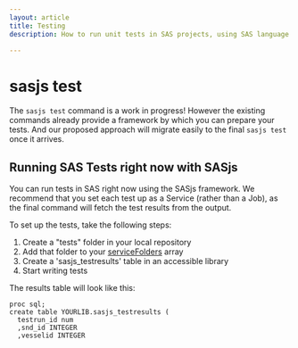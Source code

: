 ```yaml
---
layout: article
title: Testing
description: How to run unit tests in SAS projects, using SAS language and SASjs

---
```


sasjs test
====================

The `sasjs test` command is a work in progress!  However the existing commands already provide a framework by which you can prepare your tests.  And our proposed approach will migrate easily to the final `sasjs test` once it arrives.

## Running SAS Tests right now with SASjs

You can run tests in SAS right now using the SASjs framework.  We recommend that you set each test up as a Service (rather than a Job), as the final command will fetch the test results from the output.

To set up the tests, take the following steps:

1. Create a "tests" folder in your local repository
2. Add that folder to your [serviceFolders](https://cli.sasjs.io/sasjsconfig.html#serviceConfig_serviceFolders) array
3. Create a 'sasjs_testresults' table in an accessible library
4. Start writing tests

The results table will look like this:

```
proc sql;
create table YOURLIB.sasjs_testresults (
  testrun_id num
  ,snd_id INTEGER
  ,vesselid INTEGER